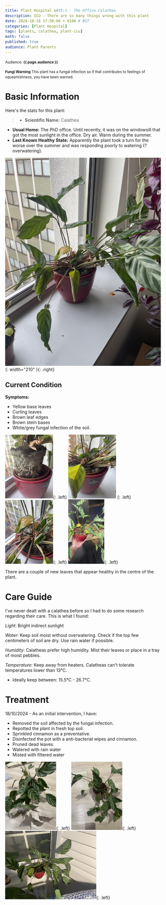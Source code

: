 ```yaml
---
title: Plant Hospital &#35;1 - The Office Calathea
description: ICU - There are so many things wrong with this plant
date: 2024-10-18 17:50:00 + 0100 # BST
categories: [Plant Hospital]
tags: [plants, calathea, plant-icu]
math: false
published: true
audience: Plant Parents
---
```

<small>Audience: <b>{{ page.audience }}</b></small>

<small><i class= "fas fa-triangle-exclamation"></i> **Fungi Warning** This plant has a fungal infection so if that contributes to feelings of squeamishness, you have been warned. </small>

# Basic Information

Here's the stats for this plant:

> * **Scientific Name:** Calathea
* **Usual Home:** The PhD office. Until recently, it was on the windowsill that got the most sunlight in the office. Dry air. Warm during the summer.
* **Last Known Healthy State:** Apparently the plant took a turn for the worse over the summer and was responding poorly to watering (?overwatering).

![Desktop View](/assets/img/plant_hospital/calathea/calathea(3).jpeg){: width="210" }{: .right}

## Current Condition

**Symptoms:** 
* Yellow base leaves
* Curling leaves
* Brown leaf edges
* Brown stem bases
* White/grey fungal infection of the soil. 

<img src="/assets/img/plant_hospital/calathea/calathea(4).jpeg " alt="Ill Calathea" width="155" />{: .left} <img src="/assets/img/plant_hospital/calathea/calathea(1).jpeg" alt="Ill Calathea" width="155" /> {: .left} <img src="/assets/img/plant_hospital/calathea/calathea(2).jpeg" alt="Ill Calathea" width="155" />{: .left} <img src="/assets/img/plant_hospital/calathea/calathea(5).jpeg" alt="Ill Calathea" width="117" />{: .left}

There are a couple of new leaves that appear healthy in the centre of the plant.

# Care Guide

I've never dealt with a calathea before so I had to do some research regarding their care. This is what I found:

<i class = "fas fa-sun"></i> *Light*: Bright indirect sunlight

<i class = "fas fa-droplet"></i> *Water*: Keep soil moist without overwatering. Check if the top few centimeters of soil are dry. Use rain water if possible.

<i class = "fas fa-cloud"></i> *Humidity*: Calatheas prefer high humidity. Mist their leaves or place in a tray of moist pebbles.

<i class = "fas fa-temperature-half"></i> *Temperature*: Keep away from heaters. Calatheas can't tolerate temperatures lower than 13°C. 
* Ideally keep between: 15.5°C - 26.7°C.

# Treatment

18/10/2024 - As an initial intervention, I have:

* Removed the soil affected by the fungal infection.
* Repotted the plant in fresh top soil.
* Sprinkled cinnamon as a preventative.
* Disinfected the pot with a anti-bacterial wipes and cinnamon.
* Pruned dead leaves.
* Watered with rain water
* Misted with filtered water

<img src="/assets/img/plant_hospital/calathea/intervention1/calathea_update1(3).jpeg" alt="Calathea after intervention 1" width="165" />{: .left} <img src="/assets/img/plant_hospital/calathea/intervention1/calathea_update1(5).jpeg" alt="Calathea after intervention 1" width="165" />{: .left} <img src="/assets/img/plant_hospital/calathea/intervention1/calathea_update1(6).jpeg" alt="Calathea after intervention 1" width="295" />{: .left}

